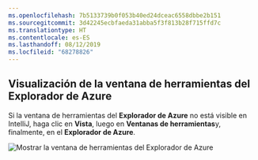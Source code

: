 ```yaml
---
ms.openlocfilehash: 7b5133739b0f053b40ed24dceac6558dbbe2b151
ms.sourcegitcommit: 3d42245ecbfaeda31abba5f3f813b28f715ffd7c
ms.translationtype: HT
ms.contentlocale: es-ES
ms.lasthandoff: 08/12/2019
ms.locfileid: "68278826"
---
```

## <a name="displaying-the-azure-explorer-tool-window"></a>Visualización de la ventana de herramientas del Explorador de Azure

Si la ventana de herramientas del **Explorador de Azure** no está visible en IntelliJ, haga clic en **Vista**, luego en **Ventanas de herramientas**y, finalmente, en el **Explorador de Azure**.

![Mostrar la ventana de herramientas del Explorador de Azure](../media/azure-toolkit-for-intellij-show-azure-explorer/show-az-exp-01.png)

